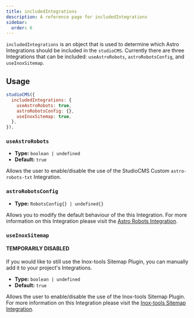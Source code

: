 ```yaml
---
title: includedIntegrations
description: A reference page for includedIntegrations
sidebar:
  order: 6
---
```


`includedIntegrations` is an object that is used to determine which Astro Integrations should be included in the `studioCMS`. Currently there are three Integrations that can be included: `useAstroRobots`, `astroRobotsConfig`, and `useInoxSitemap`.

## Usage

```js title="astro.config.mjs"  {2-6}
studioCMS({
  includedIntegrations: {
    useAstroRobots: true,
    astroRobotsConfig: {},
    useInoxSitemap: true,
  },
}),
```

### `useAstroRobots`

- **Type:** `boolean | undefined`
- **Default:** `true`

Allows the user to enable/disable the use of the StudioCMS Custom `astro-robots-txt` Integration.

### `astroRobotsConfig`

- **Type:** `RobotsConfig{} | undefined{}`

Allows you to modify the default behaviour of the this Integration. For more information on this Integration please visit the [Astro Robots Integration](https://www.npmjs.com/package/astro-robots).

### `useInoxSitemap` 

#### TEMPORARILY DISABLED

If you would like to still use the Inox-tools Sitemap Plugin, you can manually add it to your project's Integrations.

- **Type:** `boolean | undefined`
- **Default:** `true`

Allows the user to enable/disable the use of the Inox-tools Sitemap Plugin. For more information on this Integration please visit the [Inox-tools Sitemap Integration](https://inox-tools.vercel.app/sitemap-ext).